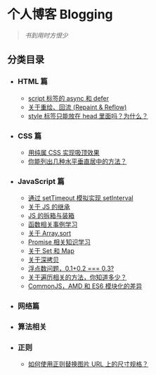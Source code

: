 # 个人博客 Blogging
> _书到用时方恨少_


## 分类目录

- ### HTML 篇

  * [script 标签的 async 和 defer ](https://github.com/liangbus/blogging/issues/12)
  * [关于重绘、回流 (Repaint & Reflow)](https://github.com/liangbus/blogging/issues/18)
  * [style 标签只能放在 head 里面吗？为什么？](https://github.com/liangbus/blogging/issues/15)



- ### CSS 篇

   * [用纯属 CSS 实现吸顶效果](https://github.com/liangbus/blogging/issues/3)
   * [你能列出几种水平垂直居中的方法？](https://github.com/liangbus/blogging/issues/8)



- ### JavaScript 篇

   * [通过 setTimeout 模拟实现 setInterval](https://github.com/liangbus/blogging/issues/2)
   * [关于 JS 的继承](https://github.com/liangbus/blogging/issues/4)
   * [JS 的拆箱与装箱](https://github.com/liangbus/blogging/issues/5)
   * [函数相关事例学习](https://github.com/liangbus/blogging/issues/6)
   * [关于 Array.sort](https://github.com/liangbus/blogging/issues/7)
   * [Promise 相关知识学习](https://github.com/liangbus/blogging/issues/9)
   * [关于 Set 和 Map](https://github.com/liangbus/blogging/issues/10)
   * [关于深拷贝](https://github.com/liangbus/blogging/issues/11)
   * [浮点数问题，0.1+0.2 === 0.3?](https://github.com/liangbus/blogging/issues/13)
   * [关于遍历相关的方法，你知道多少？](https://github.com/liangbus/blogging/issues/14)
   * [CommonJS，AMD 和 ES6 模块化的差异](https://github.com/liangbus/blogging/issues/17)

- ### 网络篇

- ### 算法相关

- ### 正则
  * [如何使用正则替换图片 URL 上的尺寸规格？](https://github.com/liangbus/blogging/issues/16)
  